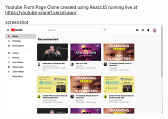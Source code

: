 Youtube Front Page Clone created using ReactJS
running live at https://youtube-clone1.vercel.app/

screenshot 
![alt text](https://github.com/csahu3008/youtube-clone/blob/master/yt.png?raw=true)
